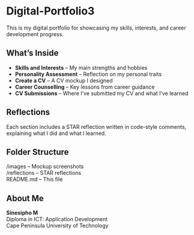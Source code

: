 # Digital-Portfolio3

This is my digital portfolio for showcasing my skills, interests, and career development progress.

## What’s Inside

- **Skills and Interests** – My main strengths and hobbies  
- **Personality Assessment** – Reflection on my personal traits  
- **Create a CV** – A CV mockup I designed  
- **Career Counselling** – Key lessons from career guidance  
- **CV Submissions** – Where I’ve submitted my CV and what I’ve learned  

## Reflections

Each section includes a STAR reflection written in code-style comments, explaining what I did and what I learned.

## Folder Structure

/images – Mockup screenshots  
/reflections – STAR reflections  
README.md – This file  

## About Me

**Sinesipho M**  
Diploma in ICT: Application Development  
Cape Peninsula University of Technology
